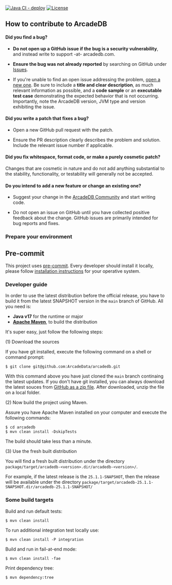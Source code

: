 [![Java CI - deploy](https://github.com/ArcadeData/arcadedb/actions/workflows/mvn-deploy.yml/badge.svg)](https://github.com/ArcadeData/arcadedb/actions/workflows/mvn-deploy.yml)
[![License](https://img.shields.io/github/license/ArcadeData/arcadedb)](https://github.com/ArcadeData/arcadedb)

## How to contribute to ArcadeDB

#### **Did you find a bug?**

- **Do not open up a GitHub issue if the bug is a security vulnerability**, and instead write to support -at- arcadedb.com.

- **Ensure the bug was not already reported** by searching on GitHub under [Issues](https://github.com/ArcadeData/arcadedb/issues).

- If you're unable to find an open issue addressing the problem, [open a new one](https://github.com/ArcadeData/arcadedb/issues/new). Be sure to include a **title and clear description**, as much relevant information as possible, and a **code sample** or an **executable test case** demonstrating the expected behavior that is not occurring. Importantly, note the ArcadeDB version, JVM type and version exhibiting the issue.

#### **Did you write a patch that fixes a bug?**

- Open a new GitHub pull request with the patch.

- Ensure the PR description clearly describes the problem and solution. Include the relevant issue number if applicable.

#### **Did you fix whitespace, format code, or make a purely cosmetic patch?**

Changes that are cosmetic in nature and do not add anything substantial to the stability, functionality, or testability will generally not be accepted.

#### **Do you intend to add a new feature or change an existing one?**

- Suggest your change in the [ArcadeDB Community](https://github.com/ArcadeData/arcadedb/discussions) and start writing code.

- Do not open an issue on GitHub until you have collected positive feedback about the change. GitHub issues are primarily intended for bug reports and fixes.

### Prepare your environment

## Pre-commit

This project uses [pre-commit](https://pre-commit.com/). Every developer should install it locally, please
follow [installation instructions](https://pre-commit.com/#install) for your operative system.

### Developer guide

In order to use the latest distribution before the official release, you have to build it from the latest SNAPSHOT version in
the `main` branch of GitHub. All you need is:

- **Java v17** for the runtime or major
- [**Apache Maven**](https://maven.apache.org/), to build the distribution

It's super easy, just follow the following steps:

(1) Download the sources

If you have git installed, execute the following command on a shell or command prompt:

```shell
$ git clone git@github.com:ArcadeData/arcadedb.git
```

With this command above you have just cloned the `main` branch continaing the latest updates. If you don't have git installed, you
can always download the latest souces
from [GitHub as a zip file](https://github.com/ArcadeData/arcadedb/archive/refs/heads/main.zip). After downloaded, unzip the file on
a local folder.

(2) Now build the project using Maven.

Assure you have Apache Maven installed on your computer and execute the following commands:

```shell
$ cd arcadedb
$ mvn clean install -DskipTests
```

The build should take less than a minute.

(3) Use the fresh built distribution

You will find a fresh built distribution under the directory `package/target/arcadedb-<version>.dir/arcadedb-<version>/`.

For example, if the latest release is the `25.1.1-SNAPSHOT`, then the release will be available under the
directory `package/target/arcadedb-25.1.1-SNAPSHOT.dir/arcadedb-25.1.1-SNAPSHOT/`

### Some build targets

Build and run default tests:

```shell
$ mvn clean install
```

To run additional integration test locally use:

```shell
$ mvn clean install -P integration
```

Build and run in fail-at-end mode:

```shell
$ mvn clean install -fae
```

Print dependency tree:

```shell
$ mvn dependency:tree
```
